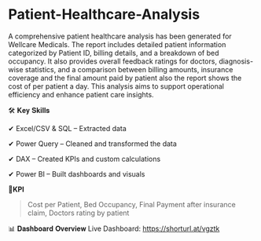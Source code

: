 # Patient-Healthcare-Analysis

A comprehensive patient healthcare analysis has been generated for Wellcare Medicals. The report includes detailed patient information categorized by Patient ID, billing details, and a breakdown of bed occupancy. It also provides overall feedback ratings for doctors, diagnosis-wise statistics, and a comparison between billing amounts, insurance coverage and the final amount paid by patient also the report shows the cost of per patient a day. This analysis aims to support operational efficiency and enhance patient care insights.

🛠 𝐊𝐞𝐲 𝐒𝐤𝐢𝐥𝐥𝐬

✔ Excel/CSV & SQL – Extracted data

✔ Power Query – Cleaned and transformed the data

✔ DAX – Created KPIs and custom calculations

✔ Power BI – Built dashboards and visuals

📌**KPI**
> Cost per Patient, 
> Bed Occupancy, 
> Final Payment after insurance claim, 
> Doctors rating by patient

📊 𝐃𝐚𝐬𝐡𝐛𝐨𝐚𝐫𝐝 𝐎𝐯𝐞𝐫𝐯𝐢𝐞𝐰
Live Dashboard: https://shorturl.at/vgztk
